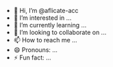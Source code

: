 - 👋 Hi, I’m @aflicate-acc
- 👀 I’m interested in ...
- 🌱 I’m currently learning ...
- 💞️ I’m looking to collaborate on ...
- 📫 How to reach me ...
- 😄 Pronouns: ...
- ⚡ Fun fact: ...

<!---
aflicate-acc/aflicate-acc is a ✨ special ✨ repository because its `README.md` (this file) appears on your GitHub profile.
You can click the Preview link to take a look at your changes.
--->
